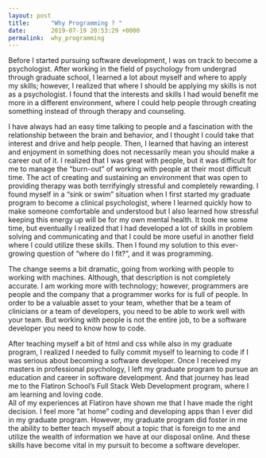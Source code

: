 ```yaml
---
layout: post
title:      "Why Programming ? "
date:       2019-07-19 20:53:29 +0000
permalink:  why_programming
---
```



Before I started pursuing software development, I was on track to become a psychologist.  After working in the field of psychology from undergrad through graduate school, I learned a lot about myself and where to apply my skills; however, I realized that where I should be applying my skills is not as a psychologist.  I found that the interests and skills I had would benefit me more in a different environment, where I could help people through creating something instead of through therapy and counseling.  

I have always had an easy time talking to people and a fascination with the relationship between the brain and behavior, and I thought I could take that interest and drive and help people.  Then, I learned that having an interest and enjoyment in something does not necessarily mean you should make a career out of it.  I realized that I was great with people, but it was difficult for me to manage the “burn-out” of working with people at their most difficult time.  The act of creating and sustaining an environment that was open to providing therapy was both terrifyingly stressful and completely rewarding.  I found myself in a “sink or swim” situation when I first started my graduate program to become a clinical psychologist, where I learned quickly how to make someone comfortable and understood but I also learned how stressful keeping this energy up will be for my own mental health.  It took me some time, but eventually I realized that I had developed a lot of skills in problem solving and communicating and that I could be more useful in another field where I could utilize these skills.  Then I found my solution to this ever-growing question of “where do I fit?”, and it was programming. 

The change seems a bit dramatic, going from working with people to working with machines.  Although, that description is not completely accurate.  I am working more with technology; however, programmers are people and the company that a programmer works for is full of people.  In order to be a valuable asset to your team, whether that be a team of clinicians or a team of developers, you need to be able to work well with your team. But working with people is not the entire job, to be a software developer you need to know how to code. 

After teaching myself a bit of html and css while also in my graduate program, I realized I needed to fully commit myself to learning to code if I was serious about becoming a software developer.  Once I received my masters in professional psychology, I left my graduate program to pursue an education and career in software development.  And that journey has lead me to the Flatiron School’s Full Stack Web Development program, where I am learning and loving code.  
All of my experiences at Flatiron have shown me that I have made the right decision.  I feel more “at home” coding and developing apps than I ever did in my graduate program.  However, my graduate program did foster in me the ability to better teach myself about a topic that is foreign to me and utilize the wealth of information we have at our disposal online.  And these skills have become vital in my pursuit to become a software developer.

